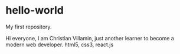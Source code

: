 # hello-world
My first repository.

Hi everyone, I am Christian Villamin, just another learner to become a modern web developer.
html5, css3, react.js
